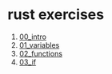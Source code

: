 # rust exercises

1. [00_intro](https://github.com/AmitMirgal/rust-space/tree/main/exercises/00_intro)
2. [01_variables](https://github.com/AmitMirgal/rust-space/tree/main/exercises/01_variables)
3. [02_functions](https://github.com/AmitMirgal/rust-space/tree/main/exercises/02_functions)
4. [03_if](https://github.com/AmitMirgal/rust-space/tree/main/exercises/03_if)
